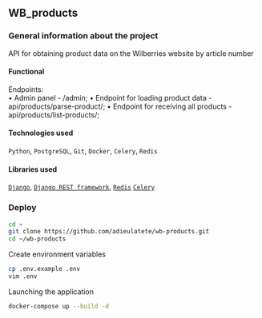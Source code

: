 ## WB_products

### General information about the project
API for obtaining product data on the Wilberries website by article number

#### Functional

Endpoints:  
• Admin panel - /admin;
• Endpoint for loading product data - api/products/parse-product/;
• Endpoint for receiving all products - api/products/list-products/;

#### Technologies used

`Python`, `PostgreSQL`, `Git`, `Docker`, `Celery`, `Redis`

#### Libraries used

[`Django`](https://github.com/django/django),
[`Django REST framework`](https://github.com/encode/django-rest-framework),
[`Redis`](https://github.com/redis/redis)
[`Celery`](https://github.com/celery/celery)

### Deploy 

```bash
cd ~
git clone https://github.com/adieulatete/wb-products.git
cd ~/wb-products
```

Create environment variables
```bash
cp .env.example .env
vim .env
```

Launching the application
```bash
docker-compose up --build -d
```
